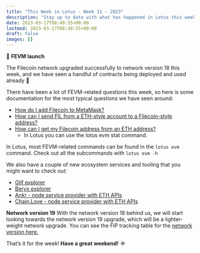 ```yaml
---
title: "This Week in Lotus - Week 11 - 2023"
description: "Stay up to date with what has happened in Lotus this week"
date: 2023-03-17T08:49:55+00:00
lastmod: 2023-03-17T08:49:55+00:00
draft: false
images: []
---
```


:rocket: **FEVM launch**

The Filecoin network upgraded successfully to network version 18 this week, and we have seen a handful of contracts being deployed and used already :tada:

There have been a lot of FEVM-related questions this week, so here is some documentation for the most typical questions we have seen around:

- [How do I add Filecoin to MetaMask?](https://docs.filecoin.io/smart-contracts/wallets/metamask/#add-to-metamask)
- [How can I send FIL from a ETH-style account to a Filecoin-style address?](https://docs.filecoin.io/smart-contracts/wallets/filforwader/)
- [How can I get my Filecoin address from an ETH address?](https://beryx.zondax.ch/address_converter)
   - In Lotus you can use the lotus evm stat <ETH-addrs> command.

In Lotus, most FEVM-related commands can be found in the `lotus evm` command. Check out all the subcommands with `lotus evm -h`

We also have a couple of new ecosystem services and tooling that you might want to check out:
- [Glif explorer](https://www.glif.io/en)
- [Beryx explorer](https://beryx.zondax.ch/)
- [Ankr - node service provider with ETH APIs](https://www.ankr.com/rpc/filecoin/)
- [Chain.Love - node service provider with ETH APIs](https://filecoin.chain.love/)

**Network version 19**
With the network version 18 behind us, we will start looking towards the network version 19 upgrade, which will be a lighter-weight network upgrade. You can see the FIP tracking table for the [network version here.](https://filecoin.notion.site/nv19-Governance-DRI-FIPs-Tracking-Table-183c9ea033c547b39fc4c422174d4531)

That’s it for the week! **Have a great weekend!** :sunny: